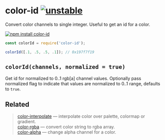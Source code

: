 # color-id [![unstable](http://badges.github.io/stability-badges/dist/unstable.svg)](http://github.com/badges/stability-badges)

Convert color channels to single integer. Useful to get an id for a color.

[![npm install color-id](https://nodei.co/npm/color-id.png?mini=true)](https://npmjs.org/package/color-id/)

```js
const colorId = require('color-id');

colorId([.1, .5, .5, .1]); // 0x197f7f19
```

## `colorId(channels, normalized = true)`

Get id for normalized to 0..1 rgb[a] channel values. Optionally pass normalized flag to indicate that values are normalized to 0..1 range, defaults to `true`.


## Related

> [color-interpolate](https://github.com/dfcreative/color-interpolate) — interpolate color over palette, colormap or gradient.<br/>
> [color-rgba](https://github.com/dfcreative/color-rgba) — convert color string to rgba array.<br/>
> [color-alpha](https://github.com/dfcreative/color-alpha) — change alpha channel for a color.
